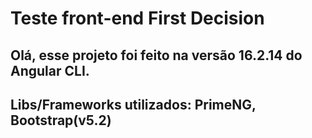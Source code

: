 # Teste front-end First Decision

## Olá, esse projeto foi feito na versão 16.2.14 do Angular CLI.

## Libs/Frameworks utilizados: PrimeNG, Bootstrap(v5.2)
